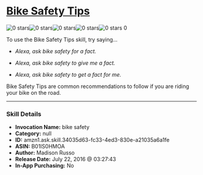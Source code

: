 # [Bike Safety Tips](http://alexa.amazon.com/#skills/amzn1.ask.skill.34035d63-fc33-4ed3-830e-a21035a6a1fe)
![0 stars](../../images/ic_star_border_black_18dp_1x.png)![0 stars](../../images/ic_star_border_black_18dp_1x.png)![0 stars](../../images/ic_star_border_black_18dp_1x.png)![0 stars](../../images/ic_star_border_black_18dp_1x.png)![0 stars](../../images/ic_star_border_black_18dp_1x.png) 0

To use the Bike Safety Tips skill, try saying...

* *Alexa, ask bike safety for a fact.*

* *Alexa, ask bike safety to give me a fact.*

* *Alexa, ask bike safety to get a fact for me.*

Bike Safety Tips are common recommendations to follow if you are riding your bike on the road.

***

### Skill Details

* **Invocation Name:** bike safety
* **Category:** null
* **ID:** amzn1.ask.skill.34035d63-fc33-4ed3-830e-a21035a6a1fe
* **ASIN:** B01IS0HMOA
* **Author:** Madison Russo
* **Release Date:** July 22, 2016 @ 03:27:43
* **In-App Purchasing:** No
